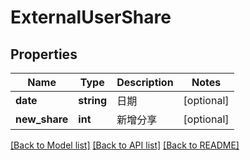 # ExternalUserShare

## Properties
Name | Type | Description | Notes
------------ | ------------- | ------------- | -------------
**date** | **string** | 日期 | [optional] 
**new_share** | **int** | 新增分享 | [optional] 

[[Back to Model list]](../../README.md#documentation-for-models) [[Back to API list]](../../README.md#documentation-for-api-endpoints) [[Back to README]](../../README.md)

